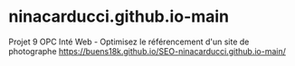 # ninacarducci.github.io-main
 Projet 9 OPC Inté Web - Optimisez le référencement d'un site de photographe
https://buens18k.github.io/SEO-ninacarducci.github.io-main/